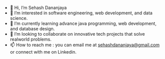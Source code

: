 - 👋 Hi, I’m Sehash Dananjaya
- 👀 I’m interested in software engineering, web development, and data science.
- 🌱 I’m currently learning advance java programming, web development, and database design.
- 💞️ I’m looking to collaborate on innovative tech projects that solve realworld problems.
- 📫 How to reach me : you can email me at sehashdananjaya@gmail.com or connect with me on Linkedin.


